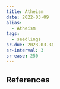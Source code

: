 ```yaml
---
title: Atheism
date: 2022-03-09
alias:
  - Atheism
tags:
  - seedlings
sr-due: 2023-03-31
sr-interval: 3
sr-ease: 250
---
```


## References

